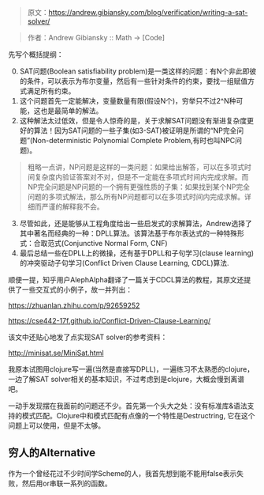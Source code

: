 > 原文：https://andrew.gibiansky.com/blog/verification/writing-a-sat-solver/

> 作者：Andrew Gibiansky :: Math -> [Code]

先写个概括提纲：

0. SAT问题(Boolean satisfiability problem)是一类这样的问题：有N个非此即彼的条件，可以表示为布尔变量，然后有一些针对条件的约束，要找一组赋值方式满足所有约束。
1. 这个问题首先一定能解决，变量数量有限(假设N个)，穷举只不过2^N种可能，这也是最简单的解法。
2. 这种解法太过低效，但是令人惊奇的是，关于求解SAT问题没有渐进复杂度更好的算法！因为SAT问题的一些子集(如3-SAT)被证明是所谓的“NP完全问题”(Non-deterministic Polynomial Complete Problem,有时也叫NPC问题)。

> 粗略一点讲，NP问题是这样的一类问题：如果给出解答，可以在多项式时间复杂度内验证答案对不对，但是不一定能在多项式时间内完成求解。而NP完全问题是NP问题的一个拥有更强性质的子集：如果找到某个NP完全问题的多项式解法，那么所有NP问题都可以在多项式时间内完成求解。详细而严谨的解释我不会。

3. 尽管如此，还是能够从工程角度给出一些启发式的求解算法，Andrew选择了其中著名而经典的一种：DPLL算法。该算法基于布尔表达式的一种特殊形式：合取范式(Conjunctive Normal Form, CNF)
4. 最后总结一些在DPLL上的微操，还有基于DPLL和子句学习(clause learning)的冲突驱动子句学习(Conflict Driven Clause Learning, CDCL)算法.

顺便一提，知乎用户AlephAlpha翻译了一篇关于CDCL算法的教程，其原文还提供了一些交互式的小例子，故一并列出：

https://zhuanlan.zhihu.com/p/92659252

https://cse442-17f.github.io/Conflict-Driven-Clause-Learning/

该文中还贴心地发了点实现SAT solver的参考资料：

http://minisat.se/MiniSat.html

我原本试图用clojure写一遍(当然是直接写DPLL)，一遍练习不太熟悉的clojure，一边了解SAT solver相关的基本知识，不过考虑到是clojure，大概会慢到离谱吧。

一动手发现摆在我面前的问题还不少。首先第一个头大之处：没有标准库&语法支持的模式匹配。Clojure中和模式匹配有点像的一个特性是Destructring, 它在这个问题上可以使用，但是不太够。

## 穷人的Alternative

作为一个曾经花过不少时间学Scheme的人，我首先想到能不能用false表示失败，然后用or串联一系列的函数。